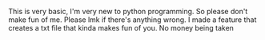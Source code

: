 This is very basic, I'm very new to python programming. So please don't make fun of me. Please lmk if there's anything wrong. I made a feature that creates a txt file that kinda makes fun of you. No money being taken
